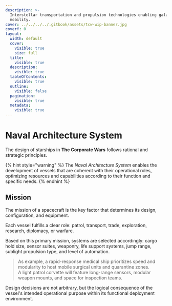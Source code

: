 ```yaml
---
description: >-
  Interstellar transportation and propulsion technologies enabling galactic
  mobility.
cover: ../../../../.gitbook/assets/tcw-wip-banner.jpg
coverY: 0
layout:
  width: default
  cover:
    visible: true
    size: full
  title:
    visible: true
  description:
    visible: true
  tableOfContents:
    visible: true
  outline:
    visible: false
  pagination:
    visible: true
  metadata:
    visible: true
---
```


# Naval Architecture System

The design of starships in **The Corporate Wars** follows rational and strategic principles.

{% hint style="warning" %}
The _Naval Architecture System_ enables the development of vessels that are coherent with their operational roles, optimizing resources and capabilities according to their function and specific needs.
{% endhint %}

## Mission

The mission of a spacecraft is the key factor that determines its design, configuration, and equipment.

Each vessel fulfills a clear role: patrol, transport, trade, exploration, research, diplomacy, or warfare.

Based on this primary mission, systems are selected accordingly: cargo hold size, sensor suites, weaponry, life support systems, jump range, sublight propulsion type, and level of automation.

> As example, a rapid-response medical ship prioritizes speed and modularity to host mobile surgical units and quarantine zones.\
> A light patrol corvette will feature long-range sensors, modular weapon mounts, and space for inspection teams.

Design decisions are not arbitrary, but the logical consequence of the vessel's intended operational purpose within its functional deployment environment.

